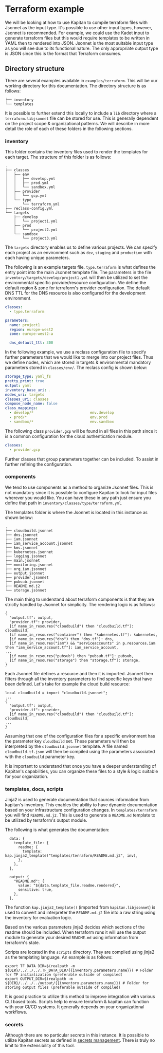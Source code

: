 # Terraform example

We will be looking at how to use Kapitan to compile terraform files with Jsonnet as the input type. It's possible to use other input types, however, Jsonnet is recommended. 
For example, we could use the Kadet input to generate terraform files but this would require templates to be written in YAML then to rendered into JSON.
Jsonnet is the most suitable input type as you will see due to its functional nature. The only appropriate output type is JSON since this is the format that Terraform consumes.

## Directory structure

There are several examples available in `examples/terraform`. This will be our working directory for this documentation. The directory structure is as follows:
```
├── inventory
└── templates
```

It is possible to further extend this locally to include a `lib` directory where a `terraform.libjsonnet` file can be stored for use. This is generally dependent on the project scope & organizational patterns. 
We will describe in more detail the role of each of these folders in the following sections.

### inventory

This folder contains the inventory files used to render the templates for each target. The structure of this folder is as follows:

```
.
├── classes
│   ├── env
│   │   ├── develop.yml
│   │   ├── prod.yml
│   │   └── sandbox.yml
│   ├── provider
│   │   └── gcp.yml
│   └── type
│       └── terraform.yml
├── reclass-config.yml
└── targets
    ├── develop
    │   └── project1.yml
    ├── prod
    │   └── project2.yml
    └── sandbox
        └── project3.yml
```

The `targets` directory enables us to define various projects. We can specify each project as an environment such as `dev`, `staging` and `production` with each having unique parameters.

The following is an example targets file. `type.terraform` is what defines the entry point into the main Jsonnet template file. The parameters in the file `inventory/targets/develop/project1.yml` will then be utilized to set the environmental specific provider/resource configuration.
We define the default region & zone for terraform's provider configuration. The default DNS TTL for the DNS resource is also configured for the development environment.
 
```yaml
classes:
  - type.terraform

parameters:
  name: project1
  region: europe-west2
  zone: europe-west2-a

  dns_default_ttl: 300
```

In the following example, we use a reclass configuration file to specify further parameters that we would like to merge into our project files. Thus we define nodes, which are stored in targets & environmental mandatory parameters stored in `classes/env/`.  The reclass config is shown below:

```yaml
storage_type: yaml_fs
pretty_print: true
output: yaml
inventory_base_uri: .
nodes_uri: targets
classes_uri: classes
compose_node_name: false
class_mappings:
  - develop/*                          env.develop
  - prod/*                             env.prod
  - sandbox/*                          env.sandbox
```
 
The following class `provider.gcp` will be found in all files in this path since it is a common configuration for the cloud authentication module.

```yaml
classes:
  - provider.gcp
```

Further classes that group parameters together can be included. To assist in further refining the configuration. 

### components

We tend to use components as a method to organize Jsonnet files. This is not mandatory since it is possible to configure Kapitan to look for input files wherever you would like.
You can have these in any path just ensure you define that path in `inventory/classes/type/terraform.yml`.

The templates folder is where the Jsonnet is located in this instance as shown below:

```
.
├── cloudbuild.jsonnet
├── dns.jsonnet
├── iam.jsonnet
├── iam_service_account.jsonnet
├── kms.jsonnet
├── kubernetes.jsonnet
├── logging.jsonnet
├── main.jsonnet
├── monitoring.jsonnet
├── org_iam.jsonnet
├── output.jsonnet
├── provider.jsonnet
├── pubsub.jsonnet
├── README.md.j2
└── storage.jsonnet
```

The main thing to understand about terraform components is that they are strictly handled by Jsonnet for simplicity. The rendering logic is as follows:

```json5
{
  "output.tf": output,
  "provider.tf": provider,
  [if name_in_resoures("cloudbuild") then "cloudbuild.tf"]: cloudbuild,
  [if name_in_resoures("container") then "kubernetes.tf"]: kubernetes,
  [if name_in_resoures("dns") then "dns.tf"]: dns,
  [if name_in_resoures("iam") && "serviceaccounts" in p.resources.iam then "iam_service_account.tf"]: iam_service_account,
...
  [if name_in_resoures("pubsub") then "pubsub.tf"]: pubsub,
  [if name_in_resoures("storage") then "storage.tf"]: storage,
}
```

Each Jsonnet file defines a resource and then it is imported. Jsonnet then filters through all the inventory parameters to find specific keys that have been defined. Let's take for example the cloud build resource: 

```json5
local cloudbuild = import "cloudbuild.jsonnet";
...
{
  "output.tf": output,
  "provider.tf": provider,
  [if name_in_resoures("cloudbuild") then "cloudbuild.tf"]: cloudbuild,
...
}
```  

Assuming that one of the configuration files for a specific environment has the parameter key `cloudbuild` set. 
These parameters will then be interpreted by the `cloudbuild.jsonnet` template. 
A file named `cloudbuild.tf.json` will then be compiled using the parameters associated with the `cloudbuild` parameter key. 

It is important to understand that once you have a deeper understanding of Kapitan's capabilities, you can organize these files to a style & logic suitable for your organization.

### templates, docs, scripts

Jinja2 is used to generate documentation that sources information from kapitan's inventory. This enables the ability to have dynamic documentation based on your infrastructure configuration changes.
In `templates/terraform` you will find `README.md.j2`. This is used to generate a `README.md` template to be utilized by terraform's output module.

The following is what generates the documentation:

```json5
  data: {
    template_file: {
      readme: {
        template: kap.jinja2_template("templates/terraform/README.md.j2", inv),
      },
    },
  },

  output: {
    "README.md": {
      value: "${data.template_file.readme.rendered}",
      sensitive: true,
    },
  },
```

The function `kap.jinja2_template()` (imported from `kapitan.libjsonnet`) is used to convert and interpreter the `README.md.j2` file into a raw string using the inventory for evaluation logic.

Based on the various parameters jinja2 decides which sections of the readme should be included. 
When terraform runs it will use the output module to generate your desired `README.md` using information from terraform's state.

Scripts are located in the `scripts` directory. They are compiled using jinja2 as the templating language. An example is as follows:

```shell
export TF_DATA_DIR=$(realpath -m ${DIR}/../../../.TF_DATA_DIR/{{inventory.parameters.name}}) # Folder for TF initialization (preferable outside of compiled)
export OUTPUT_DIR=$(realpath -m ${DIR}/../../../output/{{inventory.parameters.name}}) # Folder for storing output files (preferable outside of compiled)
```

It is good practice to utilize this method to improve integration with various CLI based tools. Scripts help to ensure terraform &
kapitan can function with your CI/CD systems. It generally depends on your organizational workflows. 

### secrets

Although there are no particular secrets in this instance. It is possible to utilize Kapitan secrets as defined in [secrets management](secrets.md). There is truly no limit to the extensibility of this tool.